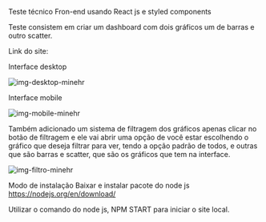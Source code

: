 Teste técnico Fron-end usando React js e styled components

Teste consistem em criar um dashboard com dois gráficos um de barras e outro scatter.

Link do site:

Interface desktop


![img-desktop-minehr](https://user-images.githubusercontent.com/95238029/173624866-b143f159-7817-4911-b4cb-f1e1776e3631.jpg)



Interface mobile 

![img-mobile-minehr](https://user-images.githubusercontent.com/95238029/173624970-433cf752-6ed7-4796-bd14-58e111ad2227.jpg)



Também adicionado um sistema de filtragem dos gráficos apenas clicar no botão de filtragem e ele vai abrir uma opção de você estar escolhendo o gráfico que deseja filtrar para ver, tendo a opção padrão de todos, e outras que são barras e scatter, que são os gráficos que tem na interface.

![img-filtro-minehr](https://user-images.githubusercontent.com/95238029/173625554-503adabd-4877-4f85-b2ca-932c9da48ffc.jpg)



Modo de instalação
Baixar e instalar pacote do node js https://nodejs.org/en/download/ 

Utilizar o comando do node js, NPM START para iniciar o site local.



